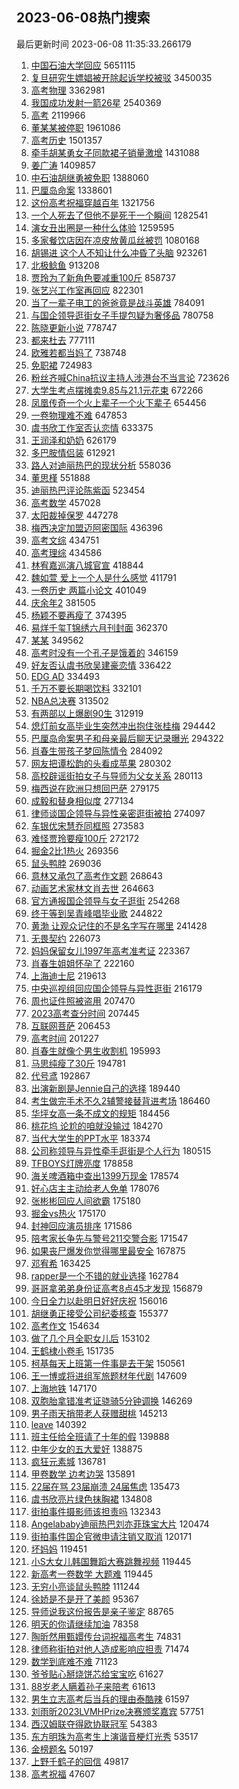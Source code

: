 ## 2023-06-08热门搜索 
最后更新时间 2023-06-08 11:35:33.266179 
1. [中国石油大学回应](https://s.weibo.com/weibo?q=%23%E4%B8%AD%E5%9B%BD%E7%9F%B3%E6%B2%B9%E5%A4%A7%E5%AD%A6%E5%9B%9E%E5%BA%94%23&t=31&band_rank=2&Refer=top) 5651115
1. [复旦研究生嫖娼被开除起诉学校被驳](https://s.weibo.com/weibo?q=%23%E5%A4%8D%E6%97%A6%E7%A0%94%E7%A9%B6%E7%94%9F%E5%AB%96%E5%A8%BC%E8%A2%AB%E5%BC%80%E9%99%A4%E8%B5%B7%E8%AF%89%E5%AD%A6%E6%A0%A1%E8%A2%AB%E9%A9%B3%23&t=31&band_rank=1&Refer=top) 3450035
1. [高考物理](https://s.weibo.com/weibo?q=%E9%AB%98%E8%80%83%E7%89%A9%E7%90%86&t=31&band_rank=40&Refer=top) 3362981
1. [我国成功发射一箭26星](https://s.weibo.com/weibo?q=%23%E6%88%91%E5%9B%BD%E6%88%90%E5%8A%9F%E5%8F%91%E5%B0%84%E4%B8%80%E7%AE%AD26%E6%98%9F%23&t=31&band_rank=3&Refer=top) 2540369
1. [高考](https://s.weibo.com/weibo?q=%E9%AB%98%E8%80%83&t=31&band_rank=2&Refer=top) 2119966
1. [董某某被停职](https://s.weibo.com/weibo?q=%23%E8%91%A3%E6%9F%90%E6%9F%90%E8%A2%AB%E5%81%9C%E8%81%8C%23&t=31&band_rank=31&Refer=top) 1961086
1. [高考历史](https://s.weibo.com/weibo?q=%E9%AB%98%E8%80%83%E5%8E%86%E5%8F%B2&t=31&band_rank=5&Refer=top) 1501357
1. [牵手胡某勇女子同款裙子销量激增](https://s.weibo.com/weibo?q=%23%E7%89%B5%E6%89%8B%E8%83%A1%E6%9F%90%E5%8B%87%E5%A5%B3%E5%AD%90%E5%90%8C%E6%AC%BE%E8%A3%99%E5%AD%90%E9%94%80%E9%87%8F%E6%BF%80%E5%A2%9E%23&t=31&band_rank=13&Refer=top) 1431088
1. [姜广涛](https://s.weibo.com/weibo?q=%E5%A7%9C%E5%B9%BF%E6%B6%9B&t=31&band_rank=1&Refer=top) 1409857
1. [中石油胡继勇被免职](https://s.weibo.com/weibo?q=%23%E4%B8%AD%E7%9F%B3%E6%B2%B9%E8%83%A1%E7%BB%A7%E5%8B%87%E8%A2%AB%E5%85%8D%E8%81%8C%23&t=31&band_rank=2&Refer=top) 1388060
1. [巴厘岛命案](https://s.weibo.com/weibo?q=%E5%B7%B4%E5%8E%98%E5%B2%9B%E5%91%BD%E6%A1%88&t=31&band_rank=12&Refer=top) 1338601
1. [这份高考祝福穿越百年](https://s.weibo.com/weibo?q=%23%E8%BF%99%E4%BB%BD%E9%AB%98%E8%80%83%E7%A5%9D%E7%A6%8F%E7%A9%BF%E8%B6%8A%E7%99%BE%E5%B9%B4%23&t=31&band_rank=3&Refer=top) 1321756
1. [一个人死去了但他不是死于一个瞬间](https://s.weibo.com/weibo?q=%E4%B8%80%E4%B8%AA%E4%BA%BA%E6%AD%BB%E5%8E%BB%E4%BA%86%E4%BD%86%E4%BB%96%E4%B8%8D%E6%98%AF%E6%AD%BB%E4%BA%8E%E4%B8%80%E4%B8%AA%E7%9E%AC%E9%97%B4&t=31&band_rank=4&Refer=top) 1282541
1. [演女丑出圈是一种什么体验](https://s.weibo.com/weibo?q=%23%E6%BC%94%E5%A5%B3%E4%B8%91%E5%87%BA%E5%9C%88%E6%98%AF%E4%B8%80%E7%A7%8D%E4%BB%80%E4%B9%88%E4%BD%93%E9%AA%8C%23&t=31&band_rank=31&Refer=top) 1259595
1. [多家餐饮店因在凉皮放黄瓜丝被罚](https://s.weibo.com/weibo?q=%23%E5%A4%9A%E5%AE%B6%E9%A4%90%E9%A5%AE%E5%BA%97%E5%9B%A0%E5%9C%A8%E5%87%89%E7%9A%AE%E6%94%BE%E9%BB%84%E7%93%9C%E4%B8%9D%E8%A2%AB%E7%BD%9A%23&t=31&band_rank=8&Refer=top) 1080168
1. [胡锡进 这个人不知让什么冲昏了头脑](https://s.weibo.com/weibo?q=%E8%83%A1%E9%94%A1%E8%BF%9B%20%E8%BF%99%E4%B8%AA%E4%BA%BA%E4%B8%8D%E7%9F%A5%E8%AE%A9%E4%BB%80%E4%B9%88%E5%86%B2%E6%98%8F%E4%BA%86%E5%A4%B4%E8%84%91&t=31&band_rank=7&Refer=top) 923261
1. [北极鲶鱼](https://s.weibo.com/weibo?q=%E5%8C%97%E6%9E%81%E9%B2%B6%E9%B1%BC&t=31&band_rank=8&Refer=top) 913208
1. [贾玲为了新角色要减重100斤](https://s.weibo.com/weibo?q=%23%E8%B4%BE%E7%8E%B2%E4%B8%BA%E4%BA%86%E6%96%B0%E8%A7%92%E8%89%B2%E8%A6%81%E5%87%8F%E9%87%8D100%E6%96%A4%23&t=31&band_rank=5&Refer=top) 858737
1. [张艺兴工作室再回应](https://s.weibo.com/weibo?q=%23%E5%BC%A0%E8%89%BA%E5%85%B4%E5%B7%A5%E4%BD%9C%E5%AE%A4%E5%86%8D%E5%9B%9E%E5%BA%94%23&t=31&band_rank=6&Refer=top) 822301
1. [当了一辈子电工的爸爸竟是战斗英雄](https://s.weibo.com/weibo?q=%23%E5%BD%93%E4%BA%86%E4%B8%80%E8%BE%88%E5%AD%90%E7%94%B5%E5%B7%A5%E7%9A%84%E7%88%B8%E7%88%B8%E7%AB%9F%E6%98%AF%E6%88%98%E6%96%97%E8%8B%B1%E9%9B%84%23&t=31&band_rank=10&Refer=top) 784091
1. [与国企领导逛街女子手提包疑为奢侈品](https://s.weibo.com/weibo?q=%23%E4%B8%8E%E5%9B%BD%E4%BC%81%E9%A2%86%E5%AF%BC%E9%80%9B%E8%A1%97%E5%A5%B3%E5%AD%90%E6%89%8B%E6%8F%90%E5%8C%85%E7%96%91%E4%B8%BA%E5%A5%A2%E4%BE%88%E5%93%81%23&t=31&band_rank=14&Refer=top) 780758
1. [陈晓更新小说](https://s.weibo.com/weibo?q=%E9%99%88%E6%99%93%E6%9B%B4%E6%96%B0%E5%B0%8F%E8%AF%B4&t=31&band_rank=22&Refer=top) 778747
1. [都来杜去](https://s.weibo.com/weibo?q=%E9%83%BD%E6%9D%A5%E6%9D%9C%E5%8E%BB&t=31&band_rank=12&Refer=top) 777111
1. [欧雅若都当妈了](https://s.weibo.com/weibo?q=%23%E6%AC%A7%E9%9B%85%E8%8B%A5%E9%83%BD%E5%BD%93%E5%A6%88%E4%BA%86%23&t=31&band_rank=13&Refer=top) 738748
1. [免职裙](https://s.weibo.com/weibo?q=%E5%85%8D%E8%81%8C%E8%A3%99&t=31&band_rank=11&Refer=top) 724983
1. [粉丝齐喊China抗议主持人涉港台不当言论](https://s.weibo.com/weibo?q=%23%E7%B2%89%E4%B8%9D%E9%BD%90%E5%96%8AChina%E6%8A%97%E8%AE%AE%E4%B8%BB%E6%8C%81%E4%BA%BA%E6%B6%89%E6%B8%AF%E5%8F%B0%E4%B8%8D%E5%BD%93%E8%A8%80%E8%AE%BA%23&t=31&band_rank=7&Refer=top) 723626
1. [大学生考点摆摊卖9.85与21.1元花束](https://s.weibo.com/weibo?q=%23%E5%A4%A7%E5%AD%A6%E7%94%9F%E8%80%83%E7%82%B9%E6%91%86%E6%91%8A%E5%8D%969.85%E4%B8%8E21.1%E5%85%83%E8%8A%B1%E6%9D%9F%23&t=31&band_rank=46&Refer=top) 672266
1. [凤凰传奇一个火上辈子一个火下辈子](https://s.weibo.com/weibo?q=%23%E5%87%A4%E5%87%B0%E4%BC%A0%E5%A5%87%E4%B8%80%E4%B8%AA%E7%81%AB%E4%B8%8A%E8%BE%88%E5%AD%90%E4%B8%80%E4%B8%AA%E7%81%AB%E4%B8%8B%E8%BE%88%E5%AD%90%23&t=31&band_rank=9&Refer=top) 654456
1. [一卷物理难不难](https://s.weibo.com/weibo?q=%E4%B8%80%E5%8D%B7%E7%89%A9%E7%90%86%E9%9A%BE%E4%B8%8D%E9%9A%BE&t=31&band_rank=9&Refer=top) 647853
1. [虞书欣工作室否认恋情](https://s.weibo.com/weibo?q=%23%E8%99%9E%E4%B9%A6%E6%AC%A3%E5%B7%A5%E4%BD%9C%E5%AE%A4%E5%90%A6%E8%AE%A4%E6%81%8B%E6%83%85%23&t=31&band_rank=31&Refer=top) 633375
1. [王润泽和奶奶](https://s.weibo.com/weibo?q=%E7%8E%8B%E6%B6%A6%E6%B3%BD%E5%92%8C%E5%A5%B6%E5%A5%B6&t=31&band_rank=8&Refer=top) 626179
1. [多巴胺情侣装](https://s.weibo.com/weibo?q=%E5%A4%9A%E5%B7%B4%E8%83%BA%E6%83%85%E4%BE%A3%E8%A3%85&t=31&band_rank=17&Refer=top) 612921
1. [路人对迪丽热巴的现状分析](https://s.weibo.com/weibo?q=%23%E8%B7%AF%E4%BA%BA%E5%AF%B9%E8%BF%AA%E4%B8%BD%E7%83%AD%E5%B7%B4%E7%9A%84%E7%8E%B0%E7%8A%B6%E5%88%86%E6%9E%90%23&t=31&band_rank=12&Refer=top) 558036
1. [董思槿](https://s.weibo.com/weibo?q=%E8%91%A3%E6%80%9D%E6%A7%BF&t=31&band_rank=17&Refer=top) 551888
1. [迪丽热巴评论陈紫函](https://s.weibo.com/weibo?q=%23%E8%BF%AA%E4%B8%BD%E7%83%AD%E5%B7%B4%E8%AF%84%E8%AE%BA%E9%99%88%E7%B4%AB%E5%87%BD%23&t=31&band_rank=21&Refer=top) 523454
1. [高考数学](https://s.weibo.com/weibo?q=%E9%AB%98%E8%80%83%E6%95%B0%E5%AD%A6&t=31&band_rank=10&Refer=top) 457028
1. [太阳裁掉保罗](https://s.weibo.com/weibo?q=%23%E5%A4%AA%E9%98%B3%E8%A3%81%E6%8E%89%E4%BF%9D%E7%BD%97%23&t=31&band_rank=18&Refer=top) 447278
1. [梅西决定加盟迈阿密国际](https://s.weibo.com/weibo?q=%23%E6%A2%85%E8%A5%BF%E5%86%B3%E5%AE%9A%E5%8A%A0%E7%9B%9F%E8%BF%88%E9%98%BF%E5%AF%86%E5%9B%BD%E9%99%85%23&t=31&band_rank=13&Refer=top) 436396
1. [高考文综](https://s.weibo.com/weibo?q=%E9%AB%98%E8%80%83%E6%96%87%E7%BB%BC&t=31&band_rank=18&Refer=top) 434751
1. [高考理综](https://s.weibo.com/weibo?q=%E9%AB%98%E8%80%83%E7%90%86%E7%BB%BC&t=31&band_rank=24&Refer=top) 434586
1. [林宥嘉巡演八城官宣](https://s.weibo.com/weibo?q=%23%E6%9E%97%E5%AE%A5%E5%98%89%E5%B7%A1%E6%BC%94%E5%85%AB%E5%9F%8E%E5%AE%98%E5%AE%A3%23&t=31&band_rank=19&Refer=top) 418844
1. [魏如萱 爱上一个人是什么感觉](https://s.weibo.com/weibo?q=%E9%AD%8F%E5%A6%82%E8%90%B1%20%E7%88%B1%E4%B8%8A%E4%B8%80%E4%B8%AA%E4%BA%BA%E6%98%AF%E4%BB%80%E4%B9%88%E6%84%9F%E8%A7%89&t=31&band_rank=21&Refer=top) 411791
1. [一卷历史 两篇小论文](https://s.weibo.com/weibo?q=%E4%B8%80%E5%8D%B7%E5%8E%86%E5%8F%B2%20%E4%B8%A4%E7%AF%87%E5%B0%8F%E8%AE%BA%E6%96%87&t=31&band_rank=30&Refer=top) 401049
1. [庆余年2](https://s.weibo.com/weibo?q=%23%E5%BA%86%E4%BD%99%E5%B9%B42%23&t=31&band_rank=35&Refer=top) 381505
1. [杨颖不要再瘦了](https://s.weibo.com/weibo?q=%23%E6%9D%A8%E9%A2%96%E4%B8%8D%E8%A6%81%E5%86%8D%E7%98%A6%E4%BA%86%23&t=31&band_rank=15&Refer=top) 374395
1. [易烊千玺T锦绣六月刊封面](https://s.weibo.com/weibo?q=%23%E6%98%93%E7%83%8A%E5%8D%83%E7%8E%BAT%E9%94%A6%E7%BB%A3%E5%85%AD%E6%9C%88%E5%88%8A%E5%B0%81%E9%9D%A2%23&t=31&band_rank=25&Refer=top) 362370
1. [某某](https://s.weibo.com/weibo?q=%E6%9F%90%E6%9F%90&t=31&band_rank=16&Refer=top) 349562
1. [高考时没有一个孔子是饿着的](https://s.weibo.com/weibo?q=%23%E9%AB%98%E8%80%83%E6%97%B6%E6%B2%A1%E6%9C%89%E4%B8%80%E4%B8%AA%E5%AD%94%E5%AD%90%E6%98%AF%E9%A5%BF%E7%9D%80%E7%9A%84%23&t=31&band_rank=25&Refer=top) 346159
1. [好友否认虞书欣吴建豪恋情](https://s.weibo.com/weibo?q=%23%E5%A5%BD%E5%8F%8B%E5%90%A6%E8%AE%A4%E8%99%9E%E4%B9%A6%E6%AC%A3%E5%90%B4%E5%BB%BA%E8%B1%AA%E6%81%8B%E6%83%85%23&t=31&band_rank=31&Refer=top) 336422
1. [EDG AD](https://s.weibo.com/weibo?q=EDG%20AD&t=31&band_rank=23&Refer=top) 334493
1. [千万不要长期喝饮料](https://s.weibo.com/weibo?q=%23%E5%8D%83%E4%B8%87%E4%B8%8D%E8%A6%81%E9%95%BF%E6%9C%9F%E5%96%9D%E9%A5%AE%E6%96%99%23&t=31&band_rank=22&Refer=top) 332101
1. [NBA总决赛](https://s.weibo.com/weibo?q=NBA%E6%80%BB%E5%86%B3%E8%B5%9B&t=31&band_rank=33&Refer=top) 313502
1. [有两部以上爆剧90生](https://s.weibo.com/weibo?q=%23%E6%9C%89%E4%B8%A4%E9%83%A8%E4%BB%A5%E4%B8%8A%E7%88%86%E5%89%A790%E7%94%9F%23&t=31&band_rank=29&Refer=top) 312919
1. [熄灯前女高毕业生突然冲出抱住张桂梅](https://s.weibo.com/weibo?q=%23%E7%86%84%E7%81%AF%E5%89%8D%E5%A5%B3%E9%AB%98%E6%AF%95%E4%B8%9A%E7%94%9F%E7%AA%81%E7%84%B6%E5%86%B2%E5%87%BA%E6%8A%B1%E4%BD%8F%E5%BC%A0%E6%A1%82%E6%A2%85%23&t=31&band_rank=41&Refer=top) 294442
1. [巴厘岛命案男子和母亲最后聊天记录曝光](https://s.weibo.com/weibo?q=%23%E5%B7%B4%E5%8E%98%E5%B2%9B%E5%91%BD%E6%A1%88%E7%94%B7%E5%AD%90%E5%92%8C%E6%AF%8D%E4%BA%B2%E6%9C%80%E5%90%8E%E8%81%8A%E5%A4%A9%E8%AE%B0%E5%BD%95%E6%9B%9D%E5%85%89%23&t=31&band_rank=32&Refer=top) 294322
1. [肖春生带孩子梦回陈情令](https://s.weibo.com/weibo?q=%23%E8%82%96%E6%98%A5%E7%94%9F%E5%B8%A6%E5%AD%A9%E5%AD%90%E6%A2%A6%E5%9B%9E%E9%99%88%E6%83%85%E4%BB%A4%23&t=31&band_rank=18&Refer=top) 284092
1. [网友把谭松韵的头看成苹果](https://s.weibo.com/weibo?q=%23%E7%BD%91%E5%8F%8B%E6%8A%8A%E8%B0%AD%E6%9D%BE%E9%9F%B5%E7%9A%84%E5%A4%B4%E7%9C%8B%E6%88%90%E8%8B%B9%E6%9E%9C%23&t=31&band_rank=32&Refer=top) 280302
1. [高校辟谣街拍女子与导师为父女关系](https://s.weibo.com/weibo?q=%23%E9%AB%98%E6%A0%A1%E8%BE%9F%E8%B0%A3%E8%A1%97%E6%8B%8D%E5%A5%B3%E5%AD%90%E4%B8%8E%E5%AF%BC%E5%B8%88%E4%B8%BA%E7%88%B6%E5%A5%B3%E5%85%B3%E7%B3%BB%23&t=31&band_rank=34&Refer=top) 280113
1. [梅西说在欧洲只想回巴萨](https://s.weibo.com/weibo?q=%23%E6%A2%85%E8%A5%BF%E8%AF%B4%E5%9C%A8%E6%AC%A7%E6%B4%B2%E5%8F%AA%E6%83%B3%E5%9B%9E%E5%B7%B4%E8%90%A8%23&t=31&band_rank=31&Refer=top) 279175
1. [成毅和替身相似度](https://s.weibo.com/weibo?q=%23%E6%88%90%E6%AF%85%E5%92%8C%E6%9B%BF%E8%BA%AB%E7%9B%B8%E4%BC%BC%E5%BA%A6%23&t=31&band_rank=19&Refer=top) 277134
1. [律师谈国企领导与异性亲密逛街被拍](https://s.weibo.com/weibo?q=%23%E5%BE%8B%E5%B8%88%E8%B0%88%E5%9B%BD%E4%BC%81%E9%A2%86%E5%AF%BC%E4%B8%8E%E5%BC%82%E6%80%A7%E4%BA%B2%E5%AF%86%E9%80%9B%E8%A1%97%E8%A2%AB%E6%8B%8D%23&t=31&band_rank=20&Refer=top) 274097
1. [车银优宋慧乔同框照](https://s.weibo.com/weibo?q=%E8%BD%A6%E9%93%B6%E4%BC%98%E5%AE%8B%E6%85%A7%E4%B9%94%E5%90%8C%E6%A1%86%E7%85%A7&t=31&band_rank=48&Refer=top) 273583
1. [难怪贾玲要瘦100斤](https://s.weibo.com/weibo?q=%E9%9A%BE%E6%80%AA%E8%B4%BE%E7%8E%B2%E8%A6%81%E7%98%A6100%E6%96%A4&t=31&band_rank=21&Refer=top) 272172
1. [掘金2比1热火](https://s.weibo.com/weibo?q=%23%E6%8E%98%E9%87%912%E6%AF%941%E7%83%AD%E7%81%AB%23&t=31&band_rank=42&Refer=top) 269356
1. [鼠头鸭脖](https://s.weibo.com/weibo?q=%E9%BC%A0%E5%A4%B4%E9%B8%AD%E8%84%96&t=31&band_rank=22&Refer=top) 269036
1. [意林又承包了高考作文题](https://s.weibo.com/weibo?q=%23%E6%84%8F%E6%9E%97%E5%8F%88%E6%89%BF%E5%8C%85%E4%BA%86%E9%AB%98%E8%80%83%E4%BD%9C%E6%96%87%E9%A2%98%23&t=31&band_rank=24&Refer=top) 268643
1. [动画艺术家林文肖去世](https://s.weibo.com/weibo?q=%23%E5%8A%A8%E7%94%BB%E8%89%BA%E6%9C%AF%E5%AE%B6%E6%9E%97%E6%96%87%E8%82%96%E5%8E%BB%E4%B8%96%23&t=31&band_rank=32&Refer=top) 264663
1. [官方通报国企领导与女子逛街](https://s.weibo.com/weibo?q=%23%E5%AE%98%E6%96%B9%E9%80%9A%E6%8A%A5%E5%9B%BD%E4%BC%81%E9%A2%86%E5%AF%BC%E4%B8%8E%E5%A5%B3%E5%AD%90%E9%80%9B%E8%A1%97%23&t=31&band_rank=23&Refer=top) 254268
1. [终于等到吴青峰唱毕业歌](https://s.weibo.com/weibo?q=%23%E7%BB%88%E4%BA%8E%E7%AD%89%E5%88%B0%E5%90%B4%E9%9D%92%E5%B3%B0%E5%94%B1%E6%AF%95%E4%B8%9A%E6%AD%8C%23&t=31&band_rank=36&Refer=top) 244822
1. [黄渤 让观众记住的不是名字写在哪里](https://s.weibo.com/weibo?q=%E9%BB%84%E6%B8%A4%20%E8%AE%A9%E8%A7%82%E4%BC%97%E8%AE%B0%E4%BD%8F%E7%9A%84%E4%B8%8D%E6%98%AF%E5%90%8D%E5%AD%97%E5%86%99%E5%9C%A8%E5%93%AA%E9%87%8C&t=31&band_rank=29&Refer=top) 241428
1. [无畏契约](https://s.weibo.com/weibo?q=%E6%97%A0%E7%95%8F%E5%A5%91%E7%BA%A6&t=31&band_rank=21&Refer=top) 226073
1. [妈妈保留女儿1997年高考准考证](https://s.weibo.com/weibo?q=%23%E5%A6%88%E5%A6%88%E4%BF%9D%E7%95%99%E5%A5%B3%E5%84%BF1997%E5%B9%B4%E9%AB%98%E8%80%83%E5%87%86%E8%80%83%E8%AF%81%23&t=31&band_rank=34&Refer=top) 223367
1. [肖春生姐姐怀孕了](https://s.weibo.com/weibo?q=%23%E8%82%96%E6%98%A5%E7%94%9F%E5%A7%90%E5%A7%90%E6%80%80%E5%AD%95%E4%BA%86%23&t=31&band_rank=44&Refer=top) 222160
1. [上海迪士尼](https://s.weibo.com/weibo?q=%23%E4%B8%8A%E6%B5%B7%E8%BF%AA%E5%A3%AB%E5%B0%BC%23&t=31&band_rank=25&Refer=top) 219613
1. [中央巡视组回应国企领导与异性逛街](https://s.weibo.com/weibo?q=%23%E4%B8%AD%E5%A4%AE%E5%B7%A1%E8%A7%86%E7%BB%84%E5%9B%9E%E5%BA%94%E5%9B%BD%E4%BC%81%E9%A2%86%E5%AF%BC%E4%B8%8E%E5%BC%82%E6%80%A7%E9%80%9B%E8%A1%97%23&t=31&band_rank=26&Refer=top) 216179
1. [周也证件照被盗用](https://s.weibo.com/weibo?q=%23%E5%91%A8%E4%B9%9F%E8%AF%81%E4%BB%B6%E7%85%A7%E8%A2%AB%E7%9B%97%E7%94%A8%23&t=31&band_rank=27&Refer=top) 207470
1. [2023高考查分时间](https://s.weibo.com/weibo?q=%232023%E9%AB%98%E8%80%83%E6%9F%A5%E5%88%86%E6%97%B6%E9%97%B4%23&t=31&band_rank=36&Refer=top) 207445
1. [互联网菩萨](https://s.weibo.com/weibo?q=%E4%BA%92%E8%81%94%E7%BD%91%E8%8F%A9%E8%90%A8&t=31&band_rank=37&Refer=top) 206453
1. [高考时间](https://s.weibo.com/weibo?q=%E9%AB%98%E8%80%83%E6%97%B6%E9%97%B4&t=31&band_rank=46&Refer=top) 201227
1. [肖春生就像个男生收割机](https://s.weibo.com/weibo?q=%23%E8%82%96%E6%98%A5%E7%94%9F%E5%B0%B1%E5%83%8F%E4%B8%AA%E7%94%B7%E7%94%9F%E6%94%B6%E5%89%B2%E6%9C%BA%23&t=31&band_rank=40&Refer=top) 195993
1. [马思纯瘦了30斤](https://s.weibo.com/weibo?q=%23%E9%A9%AC%E6%80%9D%E7%BA%AF%E7%98%A6%E4%BA%8630%E6%96%A4%23&t=31&band_rank=36&Refer=top) 194781
1. [代号鸢](https://s.weibo.com/weibo?q=%E4%BB%A3%E5%8F%B7%E9%B8%A2&t=31&band_rank=39&Refer=top) 192867
1. [出演新剧是Jennie自己的选择](https://s.weibo.com/weibo?q=%23%E5%87%BA%E6%BC%94%E6%96%B0%E5%89%A7%E6%98%AFJennie%E8%87%AA%E5%B7%B1%E7%9A%84%E9%80%89%E6%8B%A9%23&t=31&band_rank=28&Refer=top) 189440
1. [考生做完手术不久2辅警接替背进考场](https://s.weibo.com/weibo?q=%23%E8%80%83%E7%94%9F%E5%81%9A%E5%AE%8C%E6%89%8B%E6%9C%AF%E4%B8%8D%E4%B9%852%E8%BE%85%E8%AD%A6%E6%8E%A5%E6%9B%BF%E8%83%8C%E8%BF%9B%E8%80%83%E5%9C%BA%23&t=31&band_rank=41&Refer=top) 186460
1. [华坪女高一条不成文的规矩](https://s.weibo.com/weibo?q=%E5%8D%8E%E5%9D%AA%E5%A5%B3%E9%AB%98%E4%B8%80%E6%9D%A1%E4%B8%8D%E6%88%90%E6%96%87%E7%9A%84%E8%A7%84%E7%9F%A9&t=31&band_rank=38&Refer=top) 184456
1. [桃花坞 论尬的咱就没输过](https://s.weibo.com/weibo?q=%E6%A1%83%E8%8A%B1%E5%9D%9E%20%E8%AE%BA%E5%B0%AC%E7%9A%84%E5%92%B1%E5%B0%B1%E6%B2%A1%E8%BE%93%E8%BF%87&t=31&band_rank=45&Refer=top) 184270
1. [当代大学生的PPT水平](https://s.weibo.com/weibo?q=%E5%BD%93%E4%BB%A3%E5%A4%A7%E5%AD%A6%E7%94%9F%E7%9A%84PPT%E6%B0%B4%E5%B9%B3&t=31&band_rank=49&Refer=top) 183374
1. [公司称领导与异性牵手逛街是个人行为](https://s.weibo.com/weibo?q=%23%E5%85%AC%E5%8F%B8%E7%A7%B0%E9%A2%86%E5%AF%BC%E4%B8%8E%E5%BC%82%E6%80%A7%E7%89%B5%E6%89%8B%E9%80%9B%E8%A1%97%E6%98%AF%E4%B8%AA%E4%BA%BA%E8%A1%8C%E4%B8%BA%23&t=31&band_rank=29&Refer=top) 180515
1. [TFBOYS灯牌亮度](https://s.weibo.com/weibo?q=%23TFBOYS%E7%81%AF%E7%89%8C%E4%BA%AE%E5%BA%A6%23&t=31&band_rank=36&Refer=top) 178858
1. [海关啤酒箱中查出1399万现金](https://s.weibo.com/weibo?q=%23%E6%B5%B7%E5%85%B3%E5%95%A4%E9%85%92%E7%AE%B1%E4%B8%AD%E6%9F%A5%E5%87%BA1399%E4%B8%87%E7%8E%B0%E9%87%91%23&t=31&band_rank=39&Refer=top) 178574
1. [好心店主主动给老人免单](https://s.weibo.com/weibo?q=%23%E5%A5%BD%E5%BF%83%E5%BA%97%E4%B8%BB%E4%B8%BB%E5%8A%A8%E7%BB%99%E8%80%81%E4%BA%BA%E5%85%8D%E5%8D%95%23&t=31&band_rank=47&Refer=top) 178076
1. [张彬彬回应人间欲霸](https://s.weibo.com/weibo?q=%23%E5%BC%A0%E5%BD%AC%E5%BD%AC%E5%9B%9E%E5%BA%94%E4%BA%BA%E9%97%B4%E6%AC%B2%E9%9C%B8%23&t=31&band_rank=45&Refer=top) 175180
1. [掘金vs热火](https://s.weibo.com/weibo?q=%23%E6%8E%98%E9%87%91vs%E7%83%AD%E7%81%AB%23&t=31&band_rank=47&Refer=top) 175170
1. [封神回应演员排序](https://s.weibo.com/weibo?q=%23%E5%B0%81%E7%A5%9E%E5%9B%9E%E5%BA%94%E6%BC%94%E5%91%98%E6%8E%92%E5%BA%8F%23&t=31&band_rank=42&Refer=top) 171586
1. [陪考家长争先与警号211交警合影](https://s.weibo.com/weibo?q=%23%E9%99%AA%E8%80%83%E5%AE%B6%E9%95%BF%E4%BA%89%E5%85%88%E4%B8%8E%E8%AD%A6%E5%8F%B7211%E4%BA%A4%E8%AD%A6%E5%90%88%E5%BD%B1%23&t=31&band_rank=40&Refer=top) 171547
1. [如果丧尸爆发你觉得哪里最安全](https://s.weibo.com/weibo?q=%23%E5%A6%82%E6%9E%9C%E4%B8%A7%E5%B0%B8%E7%88%86%E5%8F%91%E4%BD%A0%E8%A7%89%E5%BE%97%E5%93%AA%E9%87%8C%E6%9C%80%E5%AE%89%E5%85%A8%23&t=31&band_rank=35&Refer=top) 167875
1. [邓宥希](https://s.weibo.com/weibo?q=%E9%82%93%E5%AE%A5%E5%B8%8C&t=31&band_rank=30&Refer=top) 163425
1. [rapper是一个不错的就业选择](https://s.weibo.com/weibo?q=%23rapper%E6%98%AF%E4%B8%80%E4%B8%AA%E4%B8%8D%E9%94%99%E7%9A%84%E5%B0%B1%E4%B8%9A%E9%80%89%E6%8B%A9%23&t=31&band_rank=46&Refer=top) 162784
1. [哥哥拿弟弟身份证高考8点45才发现](https://s.weibo.com/weibo?q=%23%E5%93%A5%E5%93%A5%E6%8B%BF%E5%BC%9F%E5%BC%9F%E8%BA%AB%E4%BB%BD%E8%AF%81%E9%AB%98%E8%80%838%E7%82%B945%E6%89%8D%E5%8F%91%E7%8E%B0%23&t=31&band_rank=31&Refer=top) 156879
1. [今日全力以赴明日好好庆祝](https://s.weibo.com/weibo?q=%23%E4%BB%8A%E6%97%A5%E5%85%A8%E5%8A%9B%E4%BB%A5%E8%B5%B4%E6%98%8E%E6%97%A5%E5%A5%BD%E5%A5%BD%E5%BA%86%E7%A5%9D%23&t=31&band_rank=47&Refer=top) 156016
1. [胡继勇正接受公司纪委核查](https://s.weibo.com/weibo?q=%23%E8%83%A1%E7%BB%A7%E5%8B%87%E6%AD%A3%E6%8E%A5%E5%8F%97%E5%85%AC%E5%8F%B8%E7%BA%AA%E5%A7%94%E6%A0%B8%E6%9F%A5%23&t=31&band_rank=48&Refer=top) 155377
1. [高考作文](https://s.weibo.com/weibo?q=%E9%AB%98%E8%80%83%E4%BD%9C%E6%96%87&t=31&band_rank=47&Refer=top) 154634
1. [做了几个月全职女儿后](https://s.weibo.com/weibo?q=%E5%81%9A%E4%BA%86%E5%87%A0%E4%B8%AA%E6%9C%88%E5%85%A8%E8%81%8C%E5%A5%B3%E5%84%BF%E5%90%8E&t=31&band_rank=50&Refer=top) 153102
1. [王鹤棣小卷毛](https://s.weibo.com/weibo?q=%23%E7%8E%8B%E9%B9%A4%E6%A3%A3%E5%B0%8F%E5%8D%B7%E6%AF%9B%23&t=31&band_rank=50&Refer=top) 151735
1. [柯基每天上班第一件事是去干架](https://s.weibo.com/weibo?q=%23%E6%9F%AF%E5%9F%BA%E6%AF%8F%E5%A4%A9%E4%B8%8A%E7%8F%AD%E7%AC%AC%E4%B8%80%E4%BB%B6%E4%BA%8B%E6%98%AF%E5%8E%BB%E5%B9%B2%E6%9E%B6%23&t=31&band_rank=48&Refer=top) 150561
1. [王一博或将进组军旅题材年代剧](https://s.weibo.com/weibo?q=%23%E7%8E%8B%E4%B8%80%E5%8D%9A%E6%88%96%E5%B0%86%E8%BF%9B%E7%BB%84%E5%86%9B%E6%97%85%E9%A2%98%E6%9D%90%E5%B9%B4%E4%BB%A3%E5%89%A7%23&t=31&band_rank=33&Refer=top) 147609
1. [上海地铁](https://s.weibo.com/weibo?q=%E4%B8%8A%E6%B5%B7%E5%9C%B0%E9%93%81&t=31&band_rank=49&Refer=top) 147170
1. [双胞胎拿错准考证骁骑5分钟调换](https://s.weibo.com/weibo?q=%23%E5%8F%8C%E8%83%9E%E8%83%8E%E6%8B%BF%E9%94%99%E5%87%86%E8%80%83%E8%AF%81%E9%AA%81%E9%AA%915%E5%88%86%E9%92%9F%E8%B0%83%E6%8D%A2%23&t=31&band_rank=34&Refer=top) 146269
1. [男子雨天捎带老人获赠甜桃](https://s.weibo.com/weibo?q=%23%E7%94%B7%E5%AD%90%E9%9B%A8%E5%A4%A9%E6%8D%8E%E5%B8%A6%E8%80%81%E4%BA%BA%E8%8E%B7%E8%B5%A0%E7%94%9C%E6%A1%83%23&t=31&band_rank=30&Refer=top) 145213
1. [leave](https://s.weibo.com/weibo?q=leave&t=31&band_rank=41&Refer=top) 140392
1. [班主任给全班请了十年的假](https://s.weibo.com/weibo?q=%E7%8F%AD%E4%B8%BB%E4%BB%BB%E7%BB%99%E5%85%A8%E7%8F%AD%E8%AF%B7%E4%BA%86%E5%8D%81%E5%B9%B4%E7%9A%84%E5%81%87&t=31&band_rank=48&Refer=top) 139888
1. [中年少女的五大爱好](https://s.weibo.com/weibo?q=%E4%B8%AD%E5%B9%B4%E5%B0%91%E5%A5%B3%E7%9A%84%E4%BA%94%E5%A4%A7%E7%88%B1%E5%A5%BD&t=31&band_rank=47&Refer=top) 138875
1. [疯狂元素城](https://s.weibo.com/weibo?q=%E7%96%AF%E7%8B%82%E5%85%83%E7%B4%A0%E5%9F%8E&t=31&band_rank=50&Refer=top) 136781
1. [甲卷数学 边考边哭](https://s.weibo.com/weibo?q=%E7%94%B2%E5%8D%B7%E6%95%B0%E5%AD%A6%20%E8%BE%B9%E8%80%83%E8%BE%B9%E5%93%AD&t=31&band_rank=37&Refer=top) 135891
1. [22届在骂 23届崩溃 24届焦虑](https://s.weibo.com/weibo?q=22%E5%B1%8A%E5%9C%A8%E9%AA%82%2023%E5%B1%8A%E5%B4%A9%E6%BA%83%2024%E5%B1%8A%E7%84%A6%E8%99%91&t=31&band_rank=38&Refer=top) 135473
1. [虞书欣亮片绿色抹胸裙](https://s.weibo.com/weibo?q=%23%E8%99%9E%E4%B9%A6%E6%AC%A3%E4%BA%AE%E7%89%87%E7%BB%BF%E8%89%B2%E6%8A%B9%E8%83%B8%E8%A3%99%23&t=31&band_rank=39&Refer=top) 134808
1. [街拍事件摄影师该担责吗](https://s.weibo.com/weibo?q=%23%E8%A1%97%E6%8B%8D%E4%BA%8B%E4%BB%B6%E6%91%84%E5%BD%B1%E5%B8%88%E8%AF%A5%E6%8B%85%E8%B4%A3%E5%90%97%23&t=31&band_rank=40&Refer=top) 132343
1. [Angelababy迪丽热巴刘亦菲珠宝大片](https://s.weibo.com/weibo?q=%23Angelababy%E8%BF%AA%E4%B8%BD%E7%83%AD%E5%B7%B4%E5%88%98%E4%BA%A6%E8%8F%B2%E7%8F%A0%E5%AE%9D%E5%A4%A7%E7%89%87%23&t=31&band_rank=42&Refer=top) 120474
1. [街拍事件国企官微申请注销又取消](https://s.weibo.com/weibo?q=%23%E8%A1%97%E6%8B%8D%E4%BA%8B%E4%BB%B6%E5%9B%BD%E4%BC%81%E5%AE%98%E5%BE%AE%E7%94%B3%E8%AF%B7%E6%B3%A8%E9%94%80%E5%8F%88%E5%8F%96%E6%B6%88%23&t=31&band_rank=43&Refer=top) 120171
1. [坏妈妈](https://s.weibo.com/weibo?q=%E5%9D%8F%E5%A6%88%E5%A6%88&t=31&band_rank=44&Refer=top) 119451
1. [小S大女儿韩国舞蹈大赛跳舞视频](https://s.weibo.com/weibo?q=%23%E5%B0%8FS%E5%A4%A7%E5%A5%B3%E5%84%BF%E9%9F%A9%E5%9B%BD%E8%88%9E%E8%B9%88%E5%A4%A7%E8%B5%9B%E8%B7%B3%E8%88%9E%E8%A7%86%E9%A2%91%23&t=31&band_rank=45&Refer=top) 119445
1. [新高考一卷数学 大题难](https://s.weibo.com/weibo?q=%E6%96%B0%E9%AB%98%E8%80%83%E4%B8%80%E5%8D%B7%E6%95%B0%E5%AD%A6%20%E5%A4%A7%E9%A2%98%E9%9A%BE&t=31&band_rank=46&Refer=top) 119445
1. [无穷小亮谈鼠头鸭脖](https://s.weibo.com/weibo?q=%E6%97%A0%E7%A9%B7%E5%B0%8F%E4%BA%AE%E8%B0%88%E9%BC%A0%E5%A4%B4%E9%B8%AD%E8%84%96&t=31&band_rank=41&Refer=top) 111244
1. [徐娇是不是开了美颜](https://s.weibo.com/weibo?q=%23%E5%BE%90%E5%A8%87%E6%98%AF%E4%B8%8D%E6%98%AF%E5%BC%80%E4%BA%86%E7%BE%8E%E9%A2%9C%23&t=31&band_rank=50&Refer=top) 95367
1. [导师说我这份报告是亲子鉴定](https://s.weibo.com/weibo?q=%23%E5%AF%BC%E5%B8%88%E8%AF%B4%E6%88%91%E8%BF%99%E4%BB%BD%E6%8A%A5%E5%91%8A%E6%98%AF%E4%BA%B2%E5%AD%90%E9%89%B4%E5%AE%9A%23&t=31&band_rank=49&Refer=top) 88765
1. [明天的你请继续加油](https://s.weibo.com/weibo?q=%23%E6%98%8E%E5%A4%A9%E7%9A%84%E4%BD%A0%E8%AF%B7%E7%BB%A7%E7%BB%AD%E5%8A%A0%E6%B2%B9%23&t=31&band_rank=50&Refer=top) 78358
1. [陶昕然用甄嬛传台词祝福高考生](https://s.weibo.com/weibo?q=%23%E9%99%B6%E6%98%95%E7%84%B6%E7%94%A8%E7%94%84%E5%AC%9B%E4%BC%A0%E5%8F%B0%E8%AF%8D%E7%A5%9D%E7%A6%8F%E9%AB%98%E8%80%83%E7%94%9F%23&t=31&band_rank=41&Refer=top) 74831
1. [律师称街拍对他人造成影响应担责](https://s.weibo.com/weibo?q=%23%E5%BE%8B%E5%B8%88%E7%A7%B0%E8%A1%97%E6%8B%8D%E5%AF%B9%E4%BB%96%E4%BA%BA%E9%80%A0%E6%88%90%E5%BD%B1%E5%93%8D%E5%BA%94%E6%8B%85%E8%B4%A3%23&t=31&band_rank=50&Refer=top) 71474
1. [数学到底难不难](https://s.weibo.com/weibo?q=%23%E6%95%B0%E5%AD%A6%E5%88%B0%E5%BA%95%E9%9A%BE%E4%B8%8D%E9%9A%BE%23&t=31&band_rank=49&Refer=top) 71123
1. [爷爷贴心掰烧饼芯给宝宝吃](https://s.weibo.com/weibo?q=%23%E7%88%B7%E7%88%B7%E8%B4%B4%E5%BF%83%E6%8E%B0%E7%83%A7%E9%A5%BC%E8%8A%AF%E7%BB%99%E5%AE%9D%E5%AE%9D%E5%90%83%23&t=31&band_rank=47&Refer=top) 61627
1. [88岁老人瞒着孙子来陪考](https://s.weibo.com/weibo?q=%2388%E5%B2%81%E8%80%81%E4%BA%BA%E7%9E%92%E7%9D%80%E5%AD%99%E5%AD%90%E6%9D%A5%E9%99%AA%E8%80%83%23&t=31&band_rank=48&Refer=top) 61613
1. [男生立志高考后当兵的理由泰酷辣](https://s.weibo.com/weibo?q=%23%E7%94%B7%E7%94%9F%E7%AB%8B%E5%BF%97%E9%AB%98%E8%80%83%E5%90%8E%E5%BD%93%E5%85%B5%E7%9A%84%E7%90%86%E7%94%B1%E6%B3%B0%E9%85%B7%E8%BE%A3%23&t=31&band_rank=50&Refer=top) 61597
1. [刘雨昕2023LVMHPrize决赛颁奖嘉宾](https://s.weibo.com/weibo?q=%23%E5%88%98%E9%9B%A8%E6%98%952023LVMHPrize%E5%86%B3%E8%B5%9B%E9%A2%81%E5%A5%96%E5%98%89%E5%AE%BE%23&t=31&band_rank=45&Refer=top) 57751
1. [西汉姆联夺得欧协联冠军](https://s.weibo.com/weibo?q=%23%E8%A5%BF%E6%B1%89%E5%A7%86%E8%81%94%E5%A4%BA%E5%BE%97%E6%AC%A7%E5%8D%8F%E8%81%94%E5%86%A0%E5%86%9B%23&t=31&band_rank=50&Refer=top) 54383
1. [东方明珠为高考生上演谐音梗灯光秀](https://s.weibo.com/weibo?q=%23%E4%B8%9C%E6%96%B9%E6%98%8E%E7%8F%A0%E4%B8%BA%E9%AB%98%E8%80%83%E7%94%9F%E4%B8%8A%E6%BC%94%E8%B0%90%E9%9F%B3%E6%A2%97%E7%81%AF%E5%85%89%E7%A7%80%23&t=31&band_rank=49&Refer=top) 53517
1. [金榜题名](https://s.weibo.com/weibo?q=%E9%87%91%E6%A6%9C%E9%A2%98%E5%90%8D&t=31&band_rank=47&Refer=top) 50197
1. [上野千鹤子的回信](https://s.weibo.com/weibo?q=%E4%B8%8A%E9%87%8E%E5%8D%83%E9%B9%A4%E5%AD%90%E7%9A%84%E5%9B%9E%E4%BF%A1&t=31&band_rank=50&Refer=top) 49817
1. [高考祝福](https://s.weibo.com/weibo?q=%E9%AB%98%E8%80%83%E7%A5%9D%E7%A6%8F&t=31&band_rank=50&Refer=top) 47607
